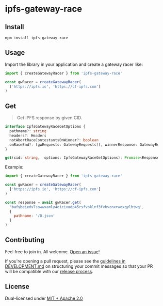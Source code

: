 # ipfs-gateway-race

## Install

```console
npm install ipfs-gateway-race
```

## Usage

Import the library in your application and create a gateway racer like:

```js
import { createGatewayRacer } from 'ipfs-gateway-race'

const gwRacer = createGatewayRacer(
  ['https://ipfs.io', 'https://cf-ipfs.com']
)
```

## Get

> Get IPFS response by given CID.

```ts
interface IpfsGatewayRaceGetOptions {
  pathname?: string
  headers?: Headers
  notAbortRaceContestantsOnWinner?: boolean
  onRaceEnd?: (gwRequests: GatewayRequests[], winnerResponse: GatewayResponse | undefined) => void
}

get(cid: string,  options: IpfsGatewayRaceGetOptions): Promise<Response>
```

Example:

```js
import { createGatewayRacer } from 'ipfs-gateway-race'

const gwRacer = createGatewayRacer(
  ['https://ipfs.io', 'https://cf-ipfs.com']
)

const response = await gwRacer.get(
  'bafybeiedv7sowwxamly4oicivudp45rsfvbklnf3fvbvonxrwoxqylhtwq',
  {
    pathname: '/0.json'
  }
)
```

## Contributing

Feel free to join in. All welcome. [Open an issue](https://github.com/web3-storage/reads/issues)!

If you're opening a pull request, please see the [guidelines in DEVELOPMENT.md](https://github.com/web3-storage/reads/blob/main/DEVELOPMENT.md#how-should-i-write-my-commits) on structuring your commit messages so that your PR will be compatible with our [release process](https://github.com/web3-storage/reads/blob/main/DEVELOPMENT.md#release).

## License

Dual-licensed under [MIT + Apache 2.0](https://github.com/web3-storage/reads/blob/main/LICENSE.md)
